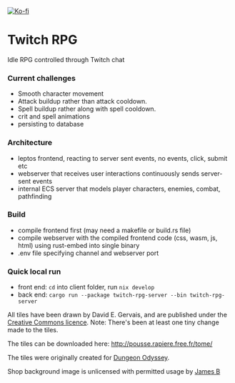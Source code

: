 [![Ko-fi](https://img.shields.io/badge/Ko--fi-Support%20me-orange?logo=kofi)](https://ko-fi.com/ubruntu65048)

# Twitch RPG

Idle RPG controlled through Twitch chat

### Current challenges
* Smooth character movement
* Attack buildup rather than attack cooldown.
* Spell buildup rather along with spell cooldown.
* crit and spell animations
* persisting to database


### Architecture
* leptos frontend, reacting to server sent events, no events, click, submit etc
* webserver that receives user interactions continuously sends server-sent events
* internal ECS server that models player characters, enemies, combat, pathfinding

### Build
* compile frontend first (may need a makefile or build.rs file)
* compile webserver with the compiled frontend code (css, wasm, js, html) using rust-embed into single binary
* .env file specifying channel and webserver port

### Quick local run
* front end: `cd` into client folder, run `nix develop`
* back end: `cargo run --package twitch-rpg-server --bin twitch-rpg-server`

All tiles have been drawn by David E. Gervais, and are published under the [Creative Commons licence](http://creativecommons.org/licenses/by/3.0/).
Note: There's been at least one tiny change made to the tiles.

The tiles can be downloaded here: http://pousse.rapiere.free.fr/tome/

The tiles were originally created for [Dungeon Odyssey](http://www.malfador.com/domain.html).

Shop background image is unlicensed with permitted usage by [James B](https://www.artstation.com/james--b)
